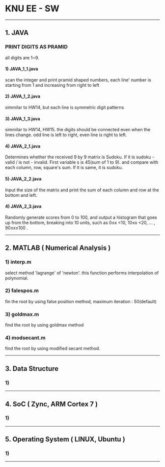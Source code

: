# KNU EE - SW


* * *
## 1. JAVA

### PRINT DIGITS AS PRAMID
all digits are 1~9.

#### 1) JAVA_1_1.java
scan the integer and print pramid shaped numbers, each line' number is starting from 1 and increasing from right to left

#### 2) JAVA_1_2.java
simmilar to HW14, but each line is symmetric digit patterns

#### 3) JAVA_1_3.java
 simmilar to HW14, HW15. the digits should be connected even when the lines change. 
 odd line is left to right, even line is right to left.


#### 4) JAVA_2_1.java
Determines whether the received 9 by 9 matrix is Sudoku. If it is sudoku - valid / is not - invalid.
First variable s is 45(sum of 1 to 9). and compare with each column, row, square's sum. If it is same, it is sudoku.

#### 5) JAVA_2_2.java
Input the size of the matrix and print the sum of each column and row at the bottom and left.

#### 4) JAVA_2_3.java
 Randomly generate scores from 0 to 100, and output a histogram that goes up from the bottom, breaking into 10 units, such as 0≤x <10, 10≤x <20, ... , 90≤x≤100 .

* * *

## 2. MATLAB ( Numerical Analysis )

### 1) interp.m
select method 'lagrange' of 'newton'. this function performs interpolation of polynomial.

### 2) falespos.m 
 fin the root by using false position method, maximum iteration : 50(default)

### 3) goldmax.m 
find the root by using goldmax method

### 4) modsecant.m 
 find the root by using modified secant method.
 
 * * *
 
 
 ## 3. Data Structure
 ### 1) 
 
 
 * * *
 
 ## 4. SoC ( Zync, ARM Cortex 7 )
 ### 1) 
 
 
 * * *
 

## 5. Operating System ( LINUX, Ubuntu )
### 1)


* * *
